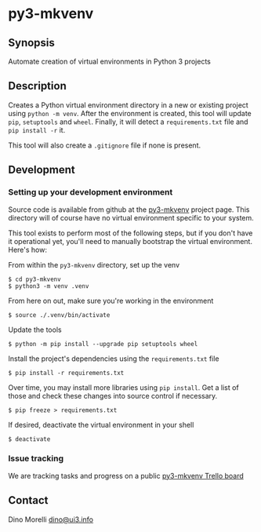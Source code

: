 # py3-mkvenv


## Synopsis

Automate creation of virtual environments in Python 3 projects


## Description

Creates a Python virtual environment directory in a new or existing project
using `python -m venv`. After the environment is created, this tool will update
`pip`, `setuptools` and `wheel`. Finally, it will detect a `requirements.txt`
file and `pip install -r` it.

This tool will also create a `.gitignore` file if none is present.


## Development

### Setting up your development environment

Source code is available from github at the
[py3-mkvenv](https://github.com/dino-/py3-mkvenv) project page. This directory
will of course have no virtual environment specific to your system.

This tool exists to perform most of the following steps, but if you don't have
it operational yet, you'll need to manually bootstrap the virtual environment.
Here's how:

From within the `py3-mkvenv` directory, set up the venv

    $ cd py3-mkvenv
    $ python3 -m venv .venv

From here on out, make sure you're working in the environment

    $ source ./.venv/bin/activate

Update the tools

    $ python -m pip install --upgrade pip setuptools wheel

Install the project's dependencies using the `requirements.txt` file

    $ pip install -r requirements.txt

Over time, you may install more libraries using `pip install`. Get a list of
those and check these changes into source control if necessary.

    $ pip freeze > requirements.txt

If desired, deactivate the virtual environment in your shell

    $ deactivate

### Issue tracking

We are tracking tasks and progress on a public [py3-mkvenv Trello
board](https://trello.com/b/hkjMdAbG/py3-mkvenv)


## Contact

Dino Morelli <dino@ui3.info>
